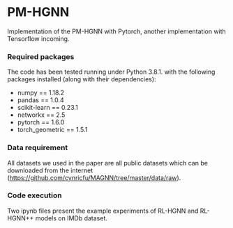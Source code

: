 # PM-HGNN

Implementation of the PM-HGNN with Pytorch, another implementation with Tensorflow incoming.

### Required packages
The code has been tested running under Python 3.8.1. with the following packages installed (along with their dependencies):

- numpy == 1.18.2
- pandas == 1.0.4
- scikit-learn == 0.23.1
- networkx == 2.5
- pytorch == 1.6.0
- torch_geometric == 1.5.1

### Data requirement
All datasets we used in the paper are all public datasets which can be downloaded from the internet (https://github.com/cynricfu/MAGNN/tree/master/data/raw).

### Code execution
Two ipynb files present the example experiments of RL-HGNN and RL-HGNN++ models on IMDb dataset.

